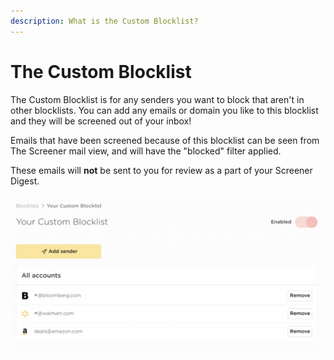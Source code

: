 ```yaml
---
description: What is the Custom Blocklist?
---
```


# The Custom Blocklist

The Custom Blocklist is for any senders you want to block that aren't in other blocklists. You can add any emails or domain you like to this blocklist and they will be screened out of your inbox!

Emails that have been screened because of this blocklist can be seen from The Screener mail view, and will have the "blocked" filter applied.

These emails will **not** be sent to you for review as a part of your Screener Digest.

![An example of the custom blocklist with domains and email addresses blocked!](../../../.gitbook/assets/custom-blocklist.png)
